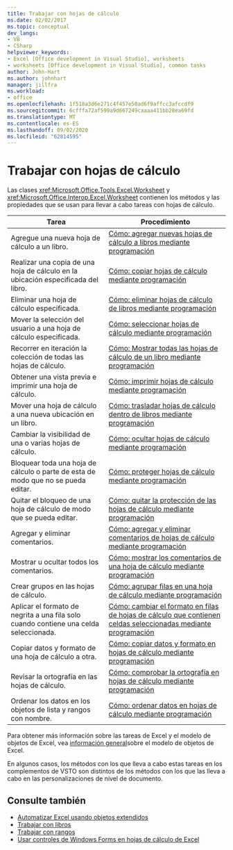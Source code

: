 ```yaml
---
title: Trabajar con hojas de cálculo
ms.date: 02/02/2017
ms.topic: conceptual
dev_langs:
- VB
- CSharp
helpviewer_keywords:
- Excel [Office development in Visual Studio], worksheets
- worksheets [Office development in Visual Studio], common tasks
author: John-Hart
ms.author: johnhart
manager: jillfra
ms.workload:
- office
ms.openlocfilehash: 1f518a3d6e271c4f457e50ad6f9affcc3afccdf9
ms.sourcegitcommit: 6cfffa72af599a9d667249caaaa411bb28ea69fd
ms.translationtype: MT
ms.contentlocale: es-ES
ms.lasthandoff: 09/02/2020
ms.locfileid: "62814595"
---
```

# <a name="work-with-worksheets"></a>Trabajar con hojas de cálculo
  Las clases <xref:Microsoft.Office.Tools.Excel.Worksheet> y <xref:Microsoft.Office.Interop.Excel.Worksheet> contienen los métodos y las propiedades que se usan para llevar a cabo tareas con hojas de cálculo.

|Tarea|Procedimiento|
|----------|---------------|
|Agregue una nueva hoja de cálculo a un libro.|[Cómo: agregar nuevas hojas de cálculo a libros mediante programación](../vsto/how-to-programmatically-add-new-worksheets-to-workbooks.md)|
|Realizar una copia de una hoja de cálculo en la ubicación especificada del libro.|[Cómo: copiar hojas de cálculo mediante programación](../vsto/how-to-programmatically-copy-worksheets.md)|
|Eliminar una hoja de cálculo especificada.|[Cómo: eliminar hojas de cálculo de libros mediante programación](../vsto/how-to-programmatically-delete-worksheets-from-workbooks.md)|
|Mover la selección del usuario a una hoja de cálculo especificada.|[Cómo: seleccionar hojas de cálculo mediante programación](../vsto/how-to-programmatically-select-worksheets.md)|
|Recorrer en iteración la colección de todas las hojas de cálculo.|[Cómo: Mostrar todas las hojas de cálculo de un libro mediante programación](../vsto/how-to-programmatically-list-all-worksheets-in-a-workbook.md)|
|Obtener una vista previa e imprimir una hoja de cálculo.|[Cómo: imprimir hojas de cálculo mediante programación](../vsto/how-to-programmatically-print-worksheets.md)|
|Mover una hoja de cálculo a una nueva ubicación en un libro.|[Cómo: trasladar hojas de cálculo dentro de libros mediante programación](../vsto/how-to-programmatically-move-worksheets-within-workbooks.md)|
|Cambiar la visibilidad de una o varias hojas de cálculo.|[Cómo: ocultar hojas de cálculo mediante programación](../vsto/how-to-programmatically-hide-worksheets.md)|
|Bloquear toda una hoja de cálculo o parte de esta de modo que no se pueda editar.|[Cómo: proteger hojas de cálculo mediante programación](../vsto/how-to-programmatically-protect-worksheets.md)|
|Quitar el bloqueo de una hoja de cálculo de modo que se pueda editar.|[Cómo: quitar la protección de las hojas de cálculo mediante programación](../vsto/how-to-programmatically-remove-protection-from-worksheets.md)|
|Agregar y eliminar comentarios.|[Cómo: agregar y eliminar comentarios de hojas de cálculo mediante programación](../vsto/how-to-programmatically-add-and-delete-worksheet-comments.md)|
|Mostrar u ocultar todos los comentarios.|[Cómo: mostrar los comentarios de una hoja de cálculo mediante programación](../vsto/how-to-programmatically-display-worksheet-comments.md)|
|Crear grupos en las hojas de cálculo.|[Cómo: agrupar filas en una hoja de cálculo mediante programación](../vsto/how-to-programmatically-group-rows-in-a-worksheet.md)|
|Aplicar el formato de negrita a una fila solo cuando contiene una celda seleccionada.|[Cómo: cambiar el formato en filas de hojas de cálculo que contienen celdas seleccionadas mediante programación](../vsto/how-to-programmatically-change-formatting-in-worksheet-rows-containing-selected-cells.md)|
|Copiar datos y formato de una hoja de cálculo a otra.|[Cómo: copiar datos y formato en hojas de cálculo mediante programación](../vsto/how-to-programmatically-copy-data-and-formatting-across-worksheets.md)|
|Revisar la ortografía en las hojas de cálculo.|[Cómo: comprobar la ortografía en hojas de cálculo mediante programación](../vsto/how-to-programmatically-check-spelling-in-worksheets.md)|
|Ordenar los datos en los objetos de lista y rangos con nombre.|[Cómo: ordenar datos en hojas de cálculo mediante programación](../vsto/how-to-programmatically-sort-data-in-worksheets.md)|

 Para obtener más información sobre las tareas de Excel y el modelo de objetos de Excel, vea [información general](../vsto/excel-object-model-overview.md)sobre el modelo de objetos de Excel.

 En algunos casos, los métodos con los que lleva a cabo estas tareas en los complementos de VSTO son distintos de los métodos con los que las lleva a cabo en las personalizaciones de nivel de documento.

## <a name="see-also"></a>Consulte también
- [Automatizar Excel usando objetos extendidos](../vsto/automating-excel-by-using-extended-objects.md)
- [Trabajar con libros](../vsto/working-with-workbooks.md)
- [Trabajar con rangos](../vsto/working-with-ranges.md)
- [Usar controles de Windows Forms en hojas de cálculo de Excel](../vsto/using-windows-forms-controls-on-excel-worksheets.md)
